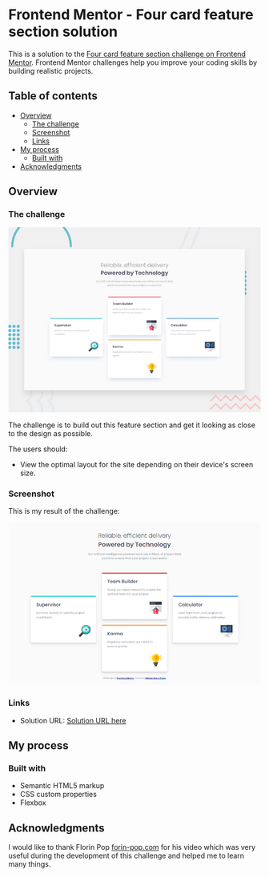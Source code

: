 # Frontend Mentor - Four card feature section solution

This is a solution to the [Four card feature section challenge on Frontend Mentor](https://www.frontendmentor.io/challenges/four-card-feature-section-weK1eFYK). Frontend Mentor challenges help you improve your coding skills by building realistic projects. 

## Table of contents

- [Overview](#overview)
  - [The challenge](#the-challenge)
  - [Screenshot](#screenshot)
  - [Links](#links)
- [My process](#my-process)
  - [Built with](#built-with)
- [Acknowledgments](#acknowledgments)

## Overview

### The challenge

![Design preview for the Four card feature section coding challenge](./design/desktop-preview.jpg)

The challenge is to build out this feature section and get it looking as close to the design as possible.

The users should:

- View the optimal layout for the site depending on their device's screen size.

### Screenshot

This is my result of the challenge:

![](images/meu-resultado.png)

### Links

- Solution URL: [Solution URL here](https://github.com/millenevprado/frontend-mentor-challenges/blob/main/four-card-feature-section-master/index.html)

## My process

### Built with

- Semantic HTML5 markup
- CSS custom properties
- Flexbox

## Acknowledgments

I would like to thank Florin Pop [forin-pop.com](https://www.florin-pop.com/) for his video which was very useful during the development of this challenge and helped me to learn many things.


